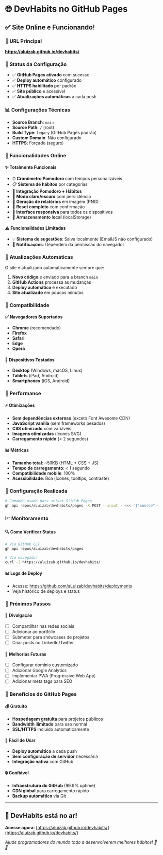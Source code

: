 # 🌐 DevHabits no GitHub Pages

## ✅ **Site Online e Funcionando!**

### 🔗 **URL Principal**
**https://aluizab.github.io/devhabits/**

### 🚀 **Status da Configuração**
- ✅ **GitHub Pages ativado** com sucesso
- ✅ **Deploy automático** configurado
- ✅ **HTTPS habilitado** por padrão
- ✅ **Site público** e acessível
- ✅ **Atualizações automáticas** a cada push

### 📊 **Configurações Técnicas**
- **Source Branch**: `main`
- **Source Path**: `/` (root)
- **Build Type**: `legacy` (GitHub Pages padrão)
- **Custom Domain**: Não configurado
- **HTTPS**: Forçado (seguro)

### 🎯 **Funcionalidades Online**

#### ✨ **Totalmente Funcionais**
- ⏰ **Cronômetro Pomodoro** com tempos personalizáveis
- 📋 **Sistema de hábitos** por categorias
- 🔗 **Integração Pomodoro + Hábitos**
- 🌙 **Modo claro/escuro** com persistência
- 📸 **Geração de relatórios** em imagem (PNG)
- 🔄 **Reset completo** com confirmação
- 📱 **Interface responsiva** para todos os dispositivos
- 💾 **Armazenamento local** (localStorage)

#### ⚠️ **Funcionalidades Limitadas**
- 💡 **Sistema de sugestões**: Salva localmente (EmailJS não configurado)
- 🔔 **Notificações**: Dependem da permissão do navegador

### 🔄 **Atualizações Automáticas**

O site é atualizado automaticamente sempre que:
1. **Novo código** é enviado para a branch `main`
2. **GitHub Actions** processa as mudanças
3. **Deploy automático** é executado
4. **Site atualizado** em poucos minutos

### 📱 **Compatibilidade**

#### ✅ **Navegadores Suportados**
- **Chrome** (recomendado)
- **Firefox**
- **Safari**
- **Edge**
- **Opera**

#### 📱 **Dispositivos Testados**
- **Desktop** (Windows, macOS, Linux)
- **Tablets** (iPad, Android)
- **Smartphones** (iOS, Android)

### 🎨 **Performance**

#### ⚡ **Otimizações**
- **Sem dependências externas** (exceto Font Awesome CDN)
- **JavaScript vanilla** (sem frameworks pesados)
- **CSS otimizado** com variáveis
- **Imagens otimizadas** (ícones SVG)
- **Carregamento rápido** (< 2 segundos)

#### 📊 **Métricas**
- **Tamanho total**: ~50KB (HTML + CSS + JS)
- **Tempo de carregamento**: < 1 segundo
- **Compatibilidade mobile**: 100%
- **Acessibilidade**: Boa (ícones, tooltips, contraste)

### 🔧 **Configuração Realizada**

```bash
# Comando usado para ativar GitHub Pages
gh api repos/aLuizab/devhabits/pages -X POST --input - <<< '{"source":{"branch":"main","path":"/"}}'
```

### 📈 **Monitoramento**

#### 🔍 **Como Verificar Status**
```bash
# Via GitHub CLI
gh api repos/aLuizab/devhabits/pages

# Via navegador
curl -I https://aluizab.github.io/devhabits/
```

#### 📊 **Logs de Deploy**
- Acesse: https://github.com/aLuizab/devhabits/deployments
- Veja histórico de deploys e status

### 🎯 **Próximos Passos**

#### 📢 **Divulgação**
- [ ] Compartilhar nas redes sociais
- [ ] Adicionar ao portfólio
- [ ] Submeter para showcases de projetos
- [ ] Criar posts no LinkedIn/Twitter

#### 🔧 **Melhorias Futuras**
- [ ] Configurar domínio customizado
- [ ] Adicionar Google Analytics
- [ ] Implementar PWA (Progressive Web App)
- [ ] Adicionar meta tags para SEO

### 🌟 **Benefícios do GitHub Pages**

#### 💰 **Gratuito**
- **Hospedagem gratuita** para projetos públicos
- **Bandwidth ilimitado** para uso normal
- **SSL/HTTPS** incluído automaticamente

#### 🚀 **Fácil de Usar**
- **Deploy automático** a cada push
- **Sem configuração de servidor** necessária
- **Integração nativa** com GitHub

#### 🔒 **Confiável**
- **Infraestrutura do GitHub** (99.9% uptime)
- **CDN global** para carregamento rápido
- **Backup automático** via Git

---

## 🎉 **DevHabits está no ar!**

**Acesse agora:** [https://aluizab.github.io/devhabits/](https://aluizab.github.io/devhabits/)

*Ajude programadores do mundo todo a desenvolverem melhores hábitos! 🚀✨*
